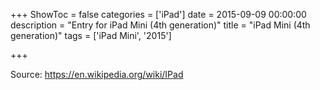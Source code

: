 +++
ShowToc = false
categories = ['iPad']
date = 2015-09-09 00:00:00
description = "Entry for iPad Mini (4th generation)"
title = "iPad Mini (4th generation)"
tags = ['iPad Mini', '2015']

+++

Source: https://en.wikipedia.org/wiki/IPad

